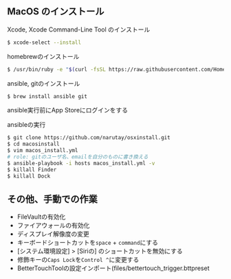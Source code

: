 ## MacOS のインストール
Xcode, Xcode Command-Line Tool のインストール
```bash
$ xcode-select --install
```

homebrewのインストール
```bash
$ /usr/bin/ruby -e "$(curl -fsSL https://raw.githubusercontent.com/Homebrew/install/master/install)"
```

ansible, gitのインストール
```bash
$ brew install ansible git
```

ansible実行前にApp Storeにログインをする

ansibleの実行
```bash
$ git clone https://github.com/narutay/osxinstall.git
$ cd macosinstall
$ vim macos_install.yml
# role: gitのユーザ名、emailを自分のものに書き換える
$ ansible-playbook -i hosts macos_install.yml -v
$ killall Finder
$ killall Dock
```

## その他、手動での作業
- FileVaultの有効化
- ファイアウォールの有効化
- ディスプレイ解像度の変更
- キーボードショートカットを`space` + `command`にする
- [システム環境設定] > [Siriの] のショートカットを無効にする
- 修飾キーの`Caps Lock`を`Control ^`に変更する
- BetterTouchToolの設定インポート(files/bettertouch_trigger.bttpreset